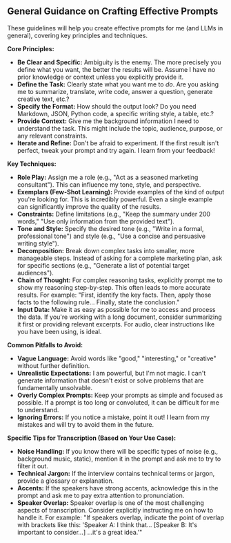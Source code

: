 ## General Guidance on Crafting Effective Prompts

These guidelines will help you create effective prompts for me (and LLMs in general), covering key principles and techniques.

**Core Principles:**

*   **Be Clear and Specific:** Ambiguity is the enemy. The more precisely you define what you want, the better the results will be. Assume I have no prior knowledge or context unless you explicitly provide it.
*   **Define the Task:** Clearly state what you want me to *do*. Are you asking me to summarize, translate, write code, answer a question, generate creative text, etc.?
*   **Specify the Format:** How should the output look? Do you need Markdown, JSON, Python code, a specific writing style, a table, etc.?
*   **Provide Context:** Give me the background information I need to understand the task. This might include the topic, audience, purpose, or any relevant constraints.
*   **Iterate and Refine:** Don't be afraid to experiment. If the first result isn't perfect, tweak your prompt and try again. I learn from your feedback!

**Key Techniques:**

*   **Role Play:** Assign me a role (e.g., "Act as a seasoned marketing consultant"). This can influence my tone, style, and perspective.
*   **Exemplars (Few-Shot Learning):** Provide examples of the kind of output you're looking for. This is incredibly powerful. Even a single example can significantly improve the quality of the results.
*   **Constraints:** Define limitations (e.g., "Keep the summary under 200 words," "Use only information from the provided text").
*   **Tone and Style:** Specify the desired tone (e.g., "Write in a formal, professional tone") and style (e.g., "Use a concise and persuasive writing style").
*   **Decomposition:** Break down complex tasks into smaller, more manageable steps. Instead of asking for a complete marketing plan, ask for specific sections (e.g., "Generate a list of potential target audiences").
*   **Chain of Thought:** For complex reasoning tasks, explicitly prompt me to show my reasoning step-by-step. This often leads to more accurate results. For example: "First, identify the key facts. Then, apply those facts to the following rule... Finally, state the conclusion."
*   **Input Data:** Make it as easy as possible for me to access and process the data. If you're working with a long document, consider summarizing it first or providing relevant excerpts. For audio, clear instructions like you have been using, is ideal.

**Common Pitfalls to Avoid:**

*   **Vague Language:** Avoid words like "good," "interesting," or "creative" without further definition.
*   **Unrealistic Expectations:** I am powerful, but I'm not magic. I can't generate information that doesn't exist or solve problems that are fundamentally unsolvable.
*   **Overly Complex Prompts:** Keep your prompts as simple and focused as possible. If a prompt is too long or convoluted, it can be difficult for me to understand.
*   **Ignoring Errors:** If you notice a mistake, point it out! I learn from my mistakes and will try to avoid them in the future.

**Specific Tips for Transcription (Based on Your Use Case):**

*   **Noise Handling:** If you know there will be specific types of noise (e.g., background music, static), mention it in the prompt and ask me to try to filter it out.
*   **Technical Jargon:** If the interview contains technical terms or jargon, provide a glossary or explanation.
*   **Accents:** If the speakers have strong accents, acknowledge this in the prompt and ask me to pay extra attention to pronunciation.
*   **Speaker Overlap:** Speaker overlap is one of the most challenging aspects of transcription. Consider explicitly instructing me on how to handle it. For example: "If speakers overlap, indicate the point of overlap with brackets like this: 'Speaker A: I think that... [Speaker B: It's important to consider...] ...it's a great idea.'"
